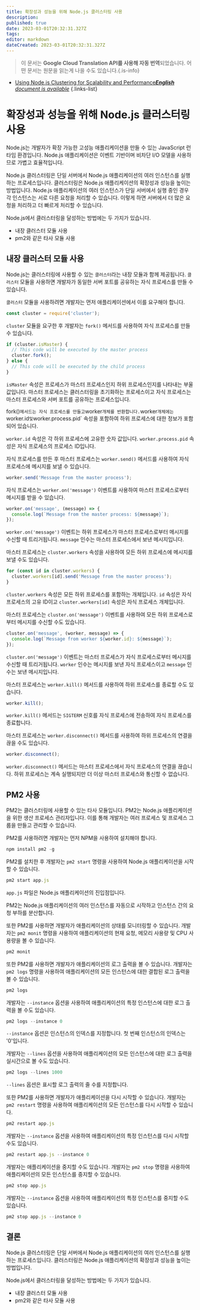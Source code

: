 ```yaml
---
title: 확장성과 성능을 위해 Node.js 클러스터링 사용
description: 
published: true
date: 2023-03-01T20:32:31.327Z
tags: 
editor: markdown
dateCreated: 2023-03-01T20:32:31.327Z
---
```


> 이 문서는 **Google Cloud Translation API를 사용해 자동 번역**되었습니다.
어떤 문서는 원문을 읽는게 나을 수도 있습니다.{.is-info}



- [Using Node.js Clustering for Scalability and Performance***English** document is available*](/en/Knowledge-base/Nodejs/using-node-js-clustering-for-scalability-and-performance)
{.links-list}


# 확장성과 성능을 위해 Node.js 클러스터링 사용

Node.js는 개발자가 확장 가능한 고성능 애플리케이션을 만들 수 있는 JavaScript 런타임 환경입니다. Node.js 애플리케이션은 이벤트 기반이며 비차단 I/O 모델을 사용하므로 가볍고 효율적입니다.

Node.js 클러스터링은 단일 서버에서 Node.js 애플리케이션의 여러 인스턴스를 실행하는 프로세스입니다. 클러스터링은 Node.js 애플리케이션의 확장성과 성능을 높이는 방법입니다. Node.js 애플리케이션의 여러 인스턴스가 단일 서버에서 실행 중인 경우 각 인스턴스는 서로 다른 요청을 처리할 수 있습니다. 이렇게 하면 서버에서 더 많은 요청을 처리하고 더 빠르게 처리할 수 있습니다.

Node.js에서 클러스터링을 달성하는 방법에는 두 가지가 있습니다.

- 내장 클러스터 모듈 사용
- pm2와 같은 타사 모듈 사용

## 내장 클러스터 모듈 사용

Node.js는 클러스터링에 사용할 수 있는 `클러스터`라는 내장 모듈과 함께 제공됩니다. `클러스터` 모듈을 사용하면 개발자가 동일한 서버 포트를 공유하는 자식 프로세스를 만들 수 있습니다.

`클러스터` 모듈을 사용하려면 개발자는 먼저 애플리케이션에서 이를 요구해야 합니다.

```javascript
const cluster = require('cluster');
```

`cluster` 모듈을 요구한 후 개발자는 `fork()` 메서드를 사용하여 자식 프로세스를 만들 수 있습니다.

```javascript
if (cluster.isMaster) {
  // This code will be executed by the master process
  cluster.fork();
} else {
  // This code will be executed by the child process
}
```

`isMaster` 속성은 프로세스가 마스터 프로세스인지 하위 프로세스인지를 나타내는 부울 값입니다. 마스터 프로세스는 클러스터링을 초기화하는 프로세스이고 자식 프로세스는 마스터 프로세스와 서버 포트를 공유하는 프로세스입니다.

fork()` 메서드는 자식 프로세스를 만들고 `worker` 개체를 반환합니다. `worker` 개체에는 `worker.id` 및 `worker.process.pid` 속성을 포함하여 하위 프로세스에 대한 정보가 포함되어 있습니다.

`worker.id` 속성은 각 하위 프로세스에 고유한 숫자 값입니다. `worker.process.pid` 속성은 자식 프로세스의 프로세스 ID입니다.

자식 프로세스를 만든 후 마스터 프로세스는 `worker.send()` 메서드를 사용하여 자식 프로세스에 메시지를 보낼 수 있습니다.

```javascript
worker.send('Message from the master process');
```

자식 프로세스는 `worker.on('message')` 이벤트를 사용하여 마스터 프로세스로부터 메시지를 받을 수 있습니다.

```javascript
worker.on('message', (message) => {
  console.log(`Message from the master process: ${message}`);
});
```

`worker.on('message')` 이벤트는 하위 프로세스가 마스터 프로세스로부터 메시지를 수신할 때 트리거됩니다. `message` 인수는 마스터 프로세스에서 보낸 메시지입니다.

마스터 프로세스는 `cluster.workers` 속성을 사용하여 모든 하위 프로세스에 메시지를 보낼 수도 있습니다.

```javascript
for (const id in cluster.workers) {
  cluster.workers[id].send('Message from the master process');
}
```

`cluster.workers` 속성은 모든 하위 프로세스를 포함하는 개체입니다. `id` 속성은 자식 프로세스의 고유 ID이고 `cluster.workers[id]` 속성은 자식 프로세스 개체입니다.

마스터 프로세스는 `cluster.on('message')` 이벤트를 사용하여 모든 하위 프로세스로부터 메시지를 수신할 수도 있습니다.

```javascript
cluster.on('message', (worker, message) => {
  console.log(`Message from worker ${worker.id}: ${message}`);
});
```

`cluster.on('message')` 이벤트는 마스터 프로세스가 자식 프로세스로부터 메시지를 수신할 때 트리거됩니다. `worker` 인수는 메시지를 보낸 자식 프로세스이고 `message` 인수는 보낸 메시지입니다.

마스터 프로세스는 `worker.kill()` 메서드를 사용하여 하위 프로세스를 종료할 수도 있습니다.

```javascript
worker.kill();
```

`worker.kill()` 메서드는 `SIGTERM` 신호를 자식 프로세스에 전송하여 자식 프로세스를 종료합니다.

마스터 프로세스는 `worker.disconnect()` 메서드를 사용하여 하위 프로세스의 연결을 끊을 수도 있습니다.

```javascript
worker.disconnect();
```

`worker.disconnect()` 메서드는 마스터 프로세스에서 자식 프로세스의 연결을 끊습니다. 하위 프로세스는 계속 실행되지만 더 이상 마스터 프로세스와 통신할 수 없습니다.

## PM2 사용

PM2는 클러스터링에 사용할 수 있는 타사 모듈입니다. PM2는 Node.js 애플리케이션을 위한 생산 프로세스 관리자입니다. 이를 통해 개발자는 여러 프로세스 및 프로세스 그룹을 만들고 관리할 수 있습니다.

PM2를 사용하려면 개발자는 먼저 NPM을 사용하여 설치해야 합니다.

```javascript
npm install pm2 -g
```

PM2를 설치한 후 개발자는 `pm2 start` 명령을 사용하여 Node.js 애플리케이션을 시작할 수 있습니다.

```javascript
pm2 start app.js
```

`app.js` 파일은 Node.js 애플리케이션의 진입점입니다.

PM2는 Node.js 애플리케이션의 여러 인스턴스를 자동으로 시작하고 인스턴스 간의 요청 부하를 분산합니다.

또한 PM2를 사용하면 개발자가 애플리케이션의 상태를 모니터링할 수 있습니다. 개발자는 `pm2 monit` 명령을 사용하여 애플리케이션의 현재 요청, 메모리 사용량 및 CPU 사용량을 볼 수 있습니다.

```javascript
pm2 monit
```

또한 PM2를 사용하면 개발자가 애플리케이션의 로그 출력을 볼 수 있습니다. 개발자는 `pm2 logs` 명령을 사용하여 애플리케이션의 모든 인스턴스에 대한 결합된 로그 출력을 볼 수 있습니다.

```javascript
pm2 logs
```

개발자는 `--instance` 옵션을 사용하여 애플리케이션의 특정 인스턴스에 대한 로그 출력을 볼 수도 있습니다.

```javascript
pm2 logs --instance 0
```

`--instance` 옵션은 인스턴스의 인덱스를 지정합니다. 첫 번째 인스턴스의 인덱스는 '0'입니다.

개발자는 `--lines` 옵션을 사용하여 애플리케이션의 모든 인스턴스에 대한 로그 출력을 실시간으로 볼 수도 있습니다.

```javascript
pm2 logs --lines 1000
```

`--lines` 옵션은 표시할 로그 출력의 줄 수를 지정합니다.

또한 PM2를 사용하면 개발자가 애플리케이션을 다시 시작할 수 있습니다. 개발자는 `pm2 restart` 명령을 사용하여 애플리케이션의 모든 인스턴스를 다시 시작할 수 있습니다.

```javascript
pm2 restart app.js
```

개발자는 `--instance` 옵션을 사용하여 애플리케이션의 특정 인스턴스를 다시 시작할 수도 있습니다.

```javascript
pm2 restart app.js --instance 0
```

개발자는 애플리케이션을 중지할 수도 있습니다. 개발자는 `pm2 stop` 명령을 사용하여 애플리케이션의 모든 인스턴스를 중지할 수 있습니다.

```javascript
pm2 stop app.js
```

개발자는 `--instance` 옵션을 사용하여 애플리케이션의 특정 인스턴스를 중지할 수도 있습니다.

```javascript
pm2 stop app.js --instance 0
```

## 결론

Node.js 클러스터링은 단일 서버에서 Node.js 애플리케이션의 여러 인스턴스를 실행하는 프로세스입니다. 클러스터링은 Node.js 애플리케이션의 확장성과 성능을 높이는 방법입니다.

Node.js에서 클러스터링을 달성하는 방법에는 두 가지가 있습니다.

- 내장 클러스터 모듈 사용
- pm2와 같은 타사 모듈 사용